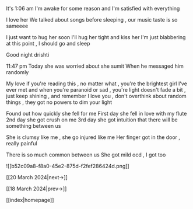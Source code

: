 
It's 1:06 am
I'm awake for some reason and I'm satisfied with everything

I love her
We talked about songs before sleeping , our music taste is so sameeee

I just want to hug her soon
I'll hug her tight and kiss her 
I'm just blabbering at this point , I should go and sleep 

Good night drishti

11:47 pm
Today she was worried about she sumit
When he messaged him randomly

My love if you're reading this , no matter what , you're the brightest girl I've ever met and when you're paranoid or sad , you're light doesn't fade a bit , just keep shining , and remember I love you , don't overthink about random things , they got no powers to dim your light

Found out how quickly she fell for me
First day she fell in love with my flute 
2nd day she got crush on me 
3rd day she got intuition that there will be something between us 

She is clumsy like me , she go injured like me 
Her finger got in the door , really painful

There is so much common between us 
She got mild ocd , I got too

![[b52c09a8-f8a0-45e2-875d-f2fef286424d.png]]

[[20 March 2024|next->]]

[[18 March 2024|prev->]]

[[index|homepage]]